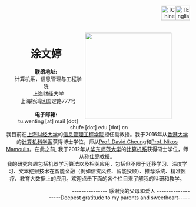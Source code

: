 <!DOCTYPE html>
<html>
	<head>
		<title>Wenting Tu's Homepage</title>
        <link rel="stylesheet" type="text/css" href="css/style.css">
        <!--<link rel="shortcut icon" href="hku.png">-->
    </head>
    <body>
        <center>
        <div class=container id="container">
  <p align="right"><a href ="index.html"><img src="figures/cn_icon.png" alt="[Chinese]" width=39px height=39px></a><a href ="indexen.html"><img src="figures/en_icon.png" alt="[English]" width=39px height=39px ></a></p>
        <div>
            <!--<img src="figures/wttu-hp.jpg" width=220px height=240px align=right float=right style="margin-top:30px;margin-right:70px;">-->
            <img src="figures/me-small.jpg" width=235px height=235px align=right float=right style="margin-top:20px;margin-right:50px;"> 
            <div style="margin-left:10px">
		<br>
                <h1>涂文婷</h1>          
                <b>联络地址:</b>
                <br>&nbsp;&nbsp; 计算机系，信息管理与工程学院
                <br>&nbsp;&nbsp; 上海财经大学
                <br>&nbsp;&nbsp; 上海杨浦区国定路777号
                <br>
                <br><b>电子邮箱:</b>
                <br>&nbsp;&nbsp; tu.wenting [at] mail [dot] shufe [dot] edu [dot] cn
            </div>
		</div>
        <div style="display: inline-block;">
		我目前在<a href="http://www.shufe.edu.cn/" target="_blank">上海财经大学</a>的<a href="http://sime.shufe.edu.cn/" target="_blank">信息管理工程学院</a>担任副教授。我于2016年从<a href="http://www.cs.hku.hk/" target="_blank">香港大学</a>的<a href="http://www.cs.hku.hk/" target="_blank">计算机科学系</a>获得博士学位，师从<a href="http://i.cs.hku.hk/~dcheung/" target="_blank">Prof. David Cheung</a>和<a href="http://www.cs.uoi.gr/~nikos/indexb.html" target="_blank">Prof. Nikos Mamoulis</a>。在此之前, 我于2012年从<a href="http://www.ecnu.edu.cn/" target="_blank">华东师范大学</a>的<a href="http://www.cs.ecnu.edu.cn/" target="_blank">计算机系</a>获得硕士学位，师从<a href="http://www.cst.ecnu.edu.cn/~slsun/" target="_blank">孙仕亮教授</a>。
		<br>我的研究兴趣包括机器学习算法以及相关应用，包括但不限于迁移学习、深度学习、文本挖掘技术在智能金融（例如信贷风控、智能投顾）、推荐系统、精准医疗、教育大数据上的应用。欢迎点击下面的各个栏目来了解我的科研和教学。
</div>
        		<ul>
				<li style="list-style-type:none;text-align: right; ">--------------- 感谢我的父母和爱人 <span style="text-align: center;">--------------</span></li><li style="list-style-type:none;text-align: right; ">-----Deepest gratitude to my parents and sweetheart-----</li>
			</ul>
        	</center>
	</body>
</html>
